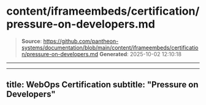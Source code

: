 # content/iframeembeds/certification/pressure-on-developers.md

> **Source**: https://github.com/pantheon-systems/documentation/blob/main/content/iframeembeds/certification/pressure-on-developers.md
> **Generated**: 2025-10-02 12:10:18

---

---
title: WebOps Certification
subtitle: "Pressure on Developers"
---

<Partial file="certification-guide/pressure-on-developers.md" />
